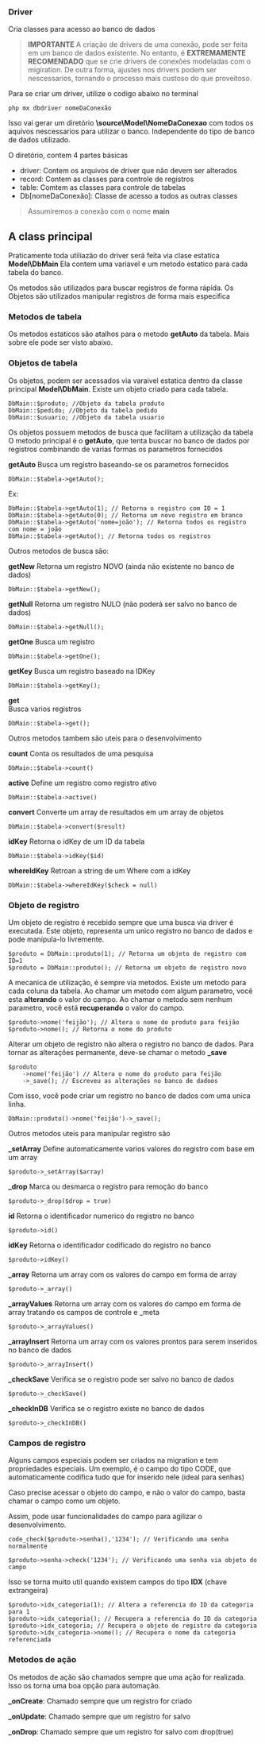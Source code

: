 ### Driver

Cria classes para acesso ao banco de dados

> **IMPORTANTE**
> A criação de drivers de uma conexão, pode ser feita em um banco de dados existente.
> No entanto, é **EXTREMAMENTE RECOMENDADO** que se crie drivers de conexões modeladas com o migiration. 
> De outra forma, ajustes nos drivers podem ser nescessarios, tornando o processo mais custoso do que proveitoso. 

Para se criar um driver, utilize o codigo abaixo no terminal

    php mx dbdriver nomeDaConexão

Isso vai gerar um diretório **\source\Model\NomeDaConexao** com todos os aquivos nescessarios para utilizar o banco. Independente do tipo de banco de dados utilizado.

O diretório, contem 4 partes básicas

 - driver: Contem os arquivos de driver que não devem ser alterados
 - record: Contem as classes para controle de registros
 - table: Comtem as classes para controle de tabelas
 - Db[nomeDaConexão]: Classe de acesso a todos as outras classes

 > Assumiremos a conexão com o nome **main**

 ## A class principal
Praticamente toda utiliazão do driver será feita via clase estatica **Model\\DbMain**
Ela contem uma variavel e um metodo estatico para cada tabela do banco.

Os metodos são utilizados para buscar registros de forma rápida.
Os Objetos são utilizados manipular registros de forma mais especifica

### Metodos de tabela
Os metodos estaticos são atalhos para o metodo **getAuto** da tabela. Mais sobre ele pode ser visto abaixo.

### Objetos de tabela
Os objetos, podem ser acessados via varaivel estatica dentro da classe principal **Model\\DbMain**. Existe um objeto criado para cada tabela.

    DbMain::$produto; //Objeto da tabela produto
    DbMain::$pedido; //Objeto da tabela pedido
    DbMain::$usuario; //Objeto da tabela usuario

Os objetos possuem metodos de busca que facilitam a utilização da tabela
O metodo principal é o **getAuto**, que tenta buscar no banco de dados por registros combinando de varias formas os parametros fornecidos

**getAuto**
Busca um registro baseando-se os parametros fornecidos

    DbMain::$tabela->getAuto();

Ex:

    DbMain::$tabela->getAuto(1); // Retorna o registro com ID = 1
    DbMain::$tabela->getAuto(0); // Retorna um novo registro em branco
    DbMain::$tabela->getAuto('nome=joão'); // Retorna todos os registro com nome = joão
    DbMain::$tabela->getAuto(); // Retorna todos os registros

Outros metodos de busca são:

**getNew**
Retorna um registro NOVO (ainda não existente no banco de dados)

    DbMain::$tabela->getNew();

**getNull**
Retorna um registro NULO (não poderá ser salvo no banco de dados)

    DbMain::$tabela->getNull();

**getOne**
Busca um registro

    DbMain::$tabela->getOne();

**getKey**
Busca um registro baseado na IDKey

    DbMain::$tabela->getKey();

**get**    
Busca varios registros

    DbMain::$tabela->get();

Outros metodos tambem são uteis para o desenvolvimento

**count**
Conta os resultados de uma pesquisa

    DbMain::$tabela->count()

**active**
Define um registro como registro ativo

    DbMain::$tabela->active()

**convert**
Converte um array de resultados em um array de objetos

    DbMain::$tabela->convert($result)

**idKey**
Retorna o idKey de um ID da tabela

    DbMain::$tabela->idKey($id)

**whereIdKey**
Retroan a string de um Where com a idKey

    DbMain::$tabela->whereIdKey($check = null)

### Objeto de registro
Um objeto de registro é recebido sempre que uma busca via driver é executada.
Este objeto, representa um unico registro no banco de dados e pode manipula-lo livremente.

    $produto = DbMain::produto(1); // Retorna um objeto de registro com ID=1
    $produto = DbMain::produto(); // Retorna um objeto de registro novo

A mecanica de utilização, é sempre via metodos. Existe um metodo para cada coluna da tabela. 
Ao chamar um metodo com algum parametro, você esta **alterando** o valor do campo.
Ao chamar o metodo sem nenhum parametro, você está **recuperando** o valor do campo. 


    $produto->nome('feijão'); // Altera o nome do produto para feijão
    $produto->nome(); // Retorna o nome do produto

Alterar um objeto de registro não altera o registro no banco de dados. Para tornar as alterações permanente, deve-se chamar o metodo **_save**

    $produto
        ->nome('feijão') // Altera o nome do produto para feijão
        ->_save(); // Escreveu as alterações no banco de dadoos

Com isso, você pode criar um registro no banco de dados com uma unica linha.

    DbMain::produto()->nome('feijão')->_save();

Outros metodos uteis para manipular registro são

**_setArray**
Define automaticamente varios valores do registro com base em um array
  
    $produto->_setArray($array)

**_drop**
Marca ou desmarca o registro para remoção do banco
  
    $produto->_drop($drop = true)

**id**
Retorna o identificador numerico do registro no banco
  
    $produto->id()

**idKey**
Retorna o identificador codificado do registro no banco
  
    $produto->idKey()

**_array**
Retorna um array com os valores do campo em forma de array
  
    $produto->_array()

**_arrayValues**
Retorna um array com os valores do campo em forma de array tratando os campos de controle e _meta
  
    $produto->_arrayValues()

**_arrayInsert**
Retorna um array com os valores prontos para serem inseridos no banco de dados
  
    $produto->_arrayInsert()

**_checkSave**
Verifica se o registro pode ser salvo no banco de dados
  
    $produto->_checkSave()

**_checkInDB**
Verifica se o registro existe no banco de dados
  
    $produto->_checkInDB()


### Campos de registro

Alguns campos especiais podem ser criados na migration e tem propriedades especiais. 
Um exemplo, é o campo do tipo CODE, que automaticamente codifica tudo que for inserido nele (ideal para senhas)

Caso precise acessar o objeto do campo, e não o valor do campo, basta chamar o campo como um objeto. 

Assim, pode usar funcionalidades do campo para agilizar o desenvolvimento.

    code_check($produto->senha(),'1234'); // Verificando uma senha normalmente

    $produto->senha->check('1234'); // Verificando uma senha via objeto do campo

Isso se torna muito util quando existem campos do tipo **IDX** (chave extrangeira)

    $produto->idx_categoria(1); // Altera a referencia do ID da categoria para 1
    $produto->idx_categoria(); // Recupera a referencia do ID da categoria
    $produto->idx_categoria; // Recupera o objeto de registro da categoria
    $produto->idx_categoria->nome(); // Recupera o nome da categoria referenciada

### Metodos de ação

Os metodos de ação são chamados sempre que uma ação for realizada. 
Isso os torna uma boa opção para automação.

**_onCreate**: Chamado sempre que um registro for criado

**_onUpdate**: Chamado sempre que um registro for salvo

**_onDrop**: Chamado sempre que um registro for salvo com drop(true)

